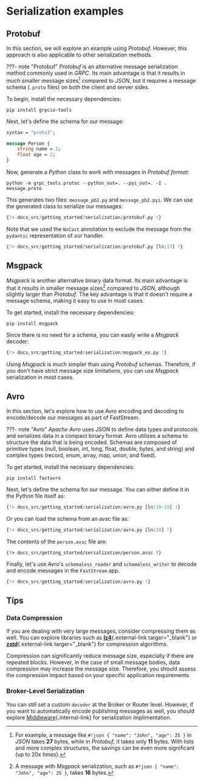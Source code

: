 # Serialization examples

## Protobuf

In this section, we will explore an example using *Protobuf*. However, this approach is also applicable to other serialization methods.

???- note "Protobuf"
    *Protobuf* is an alternative message serialization method commonly used in *GRPC*.  Its main advantage is that it results in much smaller message sizes[^1] compared to *JSON*, but it requires a message schema (`.proto` files) on both the client and server sides.

To begin, install the necessary dependencies:

```console
pip install grpcio-tools
```

Next, let's define the schema for our message:

```proto title="message.proto"
syntax = "proto3";

message Person {
    string name = 1;
    float age = 2;
}
```

Now, generate a *Python* class to work with messages in *Protobuf format*:

```console
python -m grpc_tools.protoc --python_out=. --pyi_out=. -I . message.proto
```

This generates two files: `message_pb2.py` and `message_pb2.pyi`. We can use the generated class to serialize our messages:

``` python linenums="1" hl_lines="1 10-13 16 23"
{!> docs_src/getting_started/serialization/protobuf.py !}
```

Note that we used the `NoCast` annotation to exclude the message from the `pydantic` representation of our handler.

``` python
{!> docs_src/getting_started/serialization/protobuf.py [ln:17] !}
```

## Msgpack

*Msgpack* is another alternative binary data format. Its main advantage is that it results in smaller message sizes[^2] compared to *JSON*, although slightly larger than *Protobuf*. The key advantage is that it doesn't require a message schema, making it easy to use in most cases.

To get started, install the necessary dependencies:

```console
pip install msgpack
```

Since there is no need for a schema, you can easily write a *Msgpack* decoder:

``` python linenums="1" hl_lines="1 10-11 14 21"
{!> docs_src/getting_started/serialization/msgpack_ex.py !}
```

Using *Msgpack* is much simpler than using *Protobuf* schemas. Therefore, if you don't have strict message size limitations, you can use *Msgpack* serialization in most cases.

## Avro

In this section, let's explore how to use Avro encoding and decoding to encode/decode our messages as part of FastStream.

???- note "Avro"
    *Apache Avro* uses JSON to define data types and protocols and serializes data in a compact binary format. Avro utilizes a schema to structure the data that is being encoded. Schemas are composed of primitive types (null, boolean, int, long, float, double, bytes, and string) and complex types (record, enum, array, map, union, and fixed).

To get started, install the necessary dependencies:

```console
pip install fastavro
```

Next, let's define the schema for our message. You can either define it in the Python file itself as:

``` python
{!> docs_src/getting_started/serialization/avro.py [ln:10-19] !}
```

Or you can load the schema from an avsc file as:

``` python
{!> docs_src/getting_started/serialization/avro.py [ln:20] !}
```

The contents of the `person.avsc` file are:

```avro
{!> docs_src/getting_started/serialization/person.avsc !}
```

Finally, let's use Avro's `schemaless_reader` and `schemaless_writer` to decode and encode messages in the `FastStream` app.

``` python linenums="1" hl_lines="1 3 25-28 31 40-42"
{!> docs_src/getting_started/serialization/avro.py !}
```

## Tips

### Data Compression

If you are dealing with very large messages, consider compressing them as well. You can explore libraries such as [**lz4**](https://github.com/python-lz4/python-lz4){.external-link targer="_blank"} or [**zstd**](https://github.com/sergey-dryabzhinsky/python-zstd){.external-link targer="_blank"} for compression algorithms.

Compression can significantly reduce message size, especially if there are repeated blocks. However, in the case of small message bodies, data compression may increase the message size. Therefore, you should assess the compression impact based on your specific application requirements.

### Broker-Level Serialization

You can still set a custom `decoder` at the Broker or Router level. However, if you want to automatically encode publishing messages as well, you should explore [Middleware](../middlewares/index.md){.internal-link} for serialization implimentation.

[^1]:
    For example, a message like `#!json { "name": "John", "age": 25 }` in *JSON* takes **27** bytes, while in *Protobuf*, it takes only **11** bytes. With lists and more complex structures, the savings can be even more significant (up to 20x times).

[^2]:
    A message with *Msgpack* serialization, such as `#!json { "name": "John", "age": 25 }`, takes **16** bytes.
